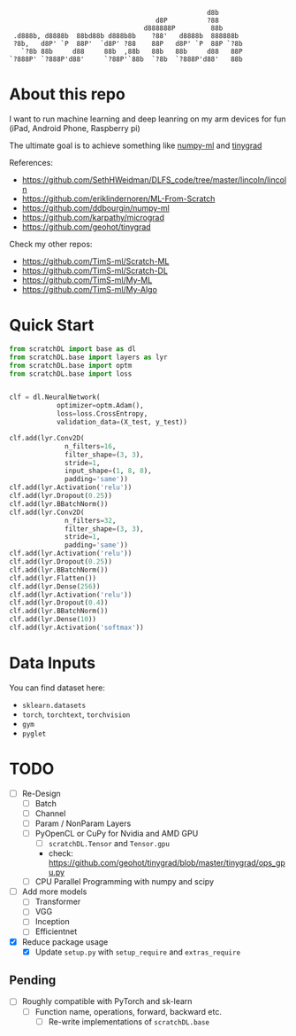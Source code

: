 ```
                                                  d8b        
                                     d8P          ?88        
                                  d888888P         88b       
 .d888b, d8888b  88bd88b d888b8b    ?88'   d8888b  888888b   
 ?8b,   d8P' `P  88P'  `d8P' ?88    88P   d8P' `P  88P `?8b  
   `?8b 88b     d88     88b  ,88b   88b   88b     d88   88P  
`?888P' `?888P'd88'     `?88P'`88b  `?8b  `?888P'd88'   88b  
```


# About this repo
I want to run machine learning and deep leanring on my arm devices for fun (iPad, Android Phone, Raspberry pi)

The ultimate goal is to achieve something like [numpy-ml](https://github.com/ddbourgin/numpy-ml/tree/master/numpy_ml/neural_nets) and [tinygrad](https://github.com/geohot/tinygrad)

References:
- https://github.com/SethHWeidman/DLFS_code/tree/master/lincoln/lincoln
- https://github.com/eriklindernoren/ML-From-Scratch
- https://github.com/ddbourgin/numpy-ml
- https://github.com/karpathy/micrograd
- https://github.com/geohot/tinygrad


Check my other repos: 
- https://github.com/TimS-ml/Scratch-ML
- https://github.com/TimS-ml/Scratch-DL
- https://github.com/TimS-ml/My-ML
- https://github.com/TimS-ml/My-Algo



# Quick Start
```python
from scratchDL import base as dl
from scratchDL.base import layers as lyr
from scratchDL.base import optm
from scratchDL.base import loss


clf = dl.NeuralNetwork(
            optimizer=optm.Adam(),
            loss=loss.CrossEntropy,
            validation_data=(X_test, y_test))

clf.add(lyr.Conv2D(
              n_filters=16,
              filter_shape=(3, 3),
              stride=1,
              input_shape=(1, 8, 8),
              padding='same'))
clf.add(lyr.Activation('relu'))
clf.add(lyr.Dropout(0.25))
clf.add(lyr.BBatchNorm())
clf.add(lyr.Conv2D(
              n_filters=32, 
              filter_shape=(3, 3), 
              stride=1,
              padding='same'))
clf.add(lyr.Activation('relu'))
clf.add(lyr.Dropout(0.25))
clf.add(lyr.BBatchNorm())
clf.add(lyr.Flatten())
clf.add(lyr.Dense(256))
clf.add(lyr.Activation('relu'))
clf.add(lyr.Dropout(0.4))
clf.add(lyr.BBatchNorm())
clf.add(lyr.Dense(10))
clf.add(lyr.Activation('softmax'))
```


# Data Inputs
You can find dataset here:
- `sklearn.datasets`
- `torch`, `torchtext`, `torchvision`
- `gym`
- `pyglet`


# TODO
- [ ] Re-Design
  - [ ] Batch
  - [ ] Channel
  - [ ] Param / NonParam Layers
  - [ ] PyOpenCL or CuPy for Nvidia and AMD GPU
    - [ ] `scratchDL.Tensor` and `Tensor.gpu`
    - check: https://github.com/geohot/tinygrad/blob/master/tinygrad/ops_gpu.py
  - [ ] CPU Parallel Programming with numpy and scipy
- [ ] Add more models
  - [ ] Transformer
  - [ ] VGG
  - [ ] Inception
  - [ ] Efficientnet
- [x] Reduce package usage
  - [x] Update `setup.py` with `setup_require` and `extras_require`

## Pending
- [ ] Roughly compatible with PyTorch and sk-learn
  - [ ] Function name, operations, forward, backward etc.
    - [ ] Re-write implementations of `scratchDL.base`
